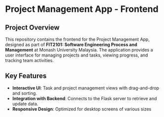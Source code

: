 # Project Management App - Frontend

## Project Overview
This repository contains the frontend for the Project Management App, designed as part of **FIT2101: Software Engineering Process and Management** at Monash University Malaysia. The application provides a user interface for managing projects and tasks, viewing progress, and tracking team activities.

## Key Features
- **Interactive UI**: Task and project management views with drag-and-drop and sorting.
- **Integration with Backend**: Connects to the Flask server to retrieve and update data.
- **Responsive Design**: Optimized for desktop screens of various sizes
